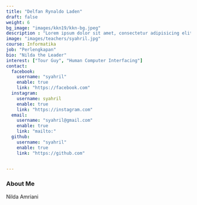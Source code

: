 ```yaml
---
title: "Delfan Rynaldo Laden"
draft: false
weight: 6
bg_image: "images/kkn19/kkn-bg.jpeg"
description : "Lorem ipsum dolor sit amet, consectetur adipisicing elit, sed do eiusmod tempor incididunt ut labore. dolore magna aliqua. Ut enim ad minim veniam, quis nostrud."
image: "images/teachers/syahril.jpg"
course: Informatika
job: "Perlengkapan"
bio: "Nilda the Leader"
interest: ["Tour Guy", "Human Computer Interfacing"]
contact:
  facebook:
    username: "syahril"
    enable: true
    link: "https://facebook.com"
  instagram:
    username: syahril
    enable: true
    link: "https://instagram.com"
  email: 
    username: "syahril@gmail.com"
    enable: true
    link: "mailto:"
  github:
    username: "syahril" 
    enable: true
    link: "https://github.com"


---
```


### About Me

Nilda Amriani